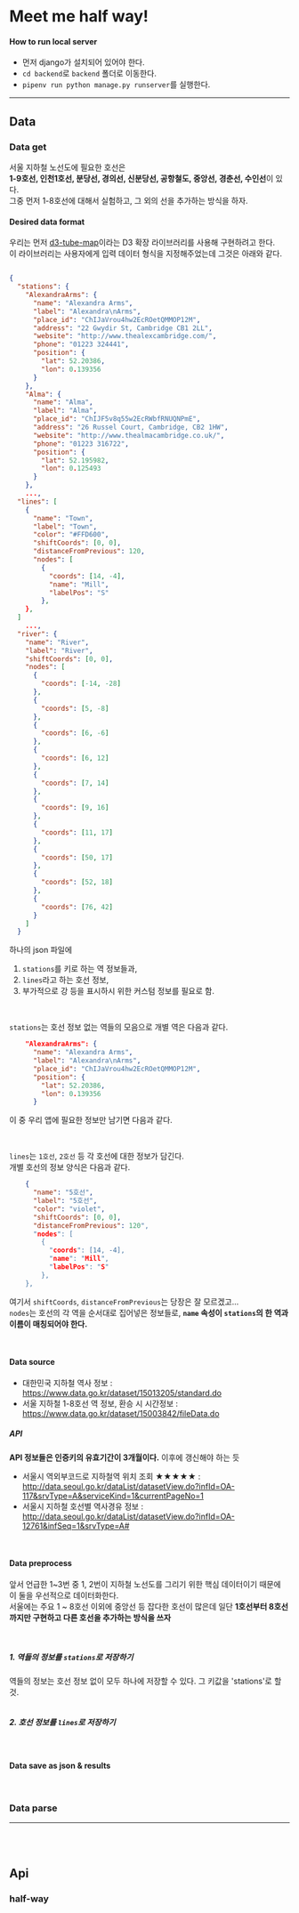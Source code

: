 # Meet me half way!


#### How to run local server

* 먼저 django가 설치되어 있어야 한다.
* `cd backend`로 `backend` 폴더로 이동한다.
* `pipenv run python manage.py runserver`를 실행한다.


<hr>

## Data
### Data get

서울 지하철 노선도에 필요한 호선은  
**1-9호선, 인천1호선, 분당선, 경의선, 신분당선, 공항철도, 중앙선, 경춘선, 수인선**이 있다.  
그중 먼저 1-8호선에 대해서 실험하고, 그 외의 선을 추가하는 방식을 하자.  


#### Desired data format

우리는 먼저 [d3-tube-map](https://bl.ocks.org/johnwalley/9b6d8af7a209b95c5b9dff99073db420)이라는 D3 확장 라이브러리를 사용해 구현하려고 한다.  
이 라이브러리는 사용자에게 입력 데이터 형식을 지정해주었는데 그것은 아래와 같다.


```json

{
  "stations": {
    "AlexandraArms": {
      "name": "Alexandra Arms",
      "label": "Alexandra\nArms",
      "place_id": "ChIJaVrou4hw2EcROetQMMOP12M",
      "address": "22 Gwydir St, Cambridge CB1 2LL",
      "website": "http://www.thealexcambridge.com/",
      "phone": "01223 324441",
      "position": {
        "lat": 52.20386,
        "lon": 0.139356
      }
    },
    "Alma": {
      "name": "Alma",
      "label": "Alma",
      "place_id": "ChIJF5v8q55w2EcRWbfRNUQNPmE",
      "address": "26 Russel Court, Cambridge, CB2 1HW",
      "website": "http://www.thealmacambridge.co.uk/",
      "phone": "01223 316722",
      "position": {
        "lat": 52.195982,
        "lon": 0.125493
      }
    },
    ...,
  "lines": [
    {
      "name": "Town",
      "label": "Town",
      "color": "#FFD600",
      "shiftCoords": [0, 0],
      "distanceFromPrevious": 120,
      "nodes": [
        {
          "coords": [14, -4],
          "name": "Mill",
          "labelPos": "S"
        },
    },
  ]
    ...,
  "river": {
    "name": "River",
    "label": "River",
    "shiftCoords": [0, 0],
    "nodes": [
      {
        "coords": [-14, -28]
      },
      {
        "coords": [5, -8]
      },
      {
        "coords": [6, -6]
      },
      {
        "coords": [6, 12]
      },
      {
        "coords": [7, 14]
      },
      {
        "coords": [9, 16]
      },
      {
        "coords": [11, 17]
      },
      {
        "coords": [50, 17]
      },
      {
        "coords": [52, 18]
      },
      {
        "coords": [76, 42]
      }
    ]
  }
```

하나의 json 파일에  

1. `stations`를 키로 하는 역 정보들과,  
2. `lines`라고 하는 호선 정보,  
3. 부가적으로 강 등을 표시하시 위한 커스텀 정보를 필요로 함.  

<br>

`stations`는 호선 정보 없는 역들의 모음으로 개별 역은 다음과 같다.  

```json
    "AlexandraArms": {
      "name": "Alexandra Arms",
      "label": "Alexandra\nArms",
      "place_id": "ChIJaVrou4hw2EcROetQMMOP12M",
      "position": {
        "lat": 52.20386,
        "lon": 0.139356
      }
```

이 중 우리 앱에 필요한 정보만 남기면 다음과 같다.

<br>


`lines`는 `1호선`, `2호선` 등 각 호선에 대한 정보가 담긴다.  
개별 호선의 정보 양식은 다음과 같다.  

```json
    {
      "name": "5호선",
      "label": "5호선",
      "color": "violet",
      "shiftCoords": [0, 0],
      "distanceFromPrevious": 120",
      "nodes": [
        {
          "coords": [14, -4],
          "name": "Mill",
          "labelPos": "S"
        },
    },
```

여기서 `shiftCoords`, `distanceFromPrevious`는 당장은 잘 모르겠고...  
`nodes`는 호선의 각 역을 순서대로 집어넣은 정보들로, **`name` 속성이 `stations`의 한 역과 이름이 매칭되어야 한다.**  
 

<br>

#### Data source

* 대한민국 지하철 역사 정보 : https://www.data.go.kr/dataset/15013205/standard.do
* 서울 지하철 1-8호선 역 정보, 환승 시 시간정보 : https://www.data.go.kr/dataset/15003842/fileData.do

##### API

**API 정보들은 인증키의 유효기간이 3개월이다.** 이후에 갱신해야 하는 듯
* 서울시 역외부코드로 지하철역 위치 조회 ★★★★★ : http://data.seoul.go.kr/dataList/datasetView.do?infId=OA-117&srvType=A&serviceKind=1&currentPageNo=1
* 서울시 지하철 호선별 역사경유 정보 : http://data.seoul.go.kr/dataList/datasetView.do?infId=OA-12761&infSeq=1&srvType=A#

<br>

#### Data preprocess

앞서 언급한 1~3번 중 1, 2번이 지하철 노선도를 그리기 위한 핵심 데이터이기 때문에 이 둘을 우선적으로 데이터화한다.  
서울에는 주요 1 ~ 8호선 이외에 중앙선 등 잡다한 호선이 많은데 일단 **1호선부터 8호선까지만 구현하고 다른 호선을 추가하는 방식을 쓰자**  

<br>

##### 1. 역들의 정보를 `stations`로 저장하기

역들의 정보는 호선 정보 없이 모두 하나에 저장할 수 있다. 그 키값을 'stations'로 할 것.


```python


```


##### 2. 호선 정보를 `lines`로 저장하기



<br>

#### Data save as json & results


<br>


### Data parse


<hr>
<br>
<br>

## Api
### half-way
